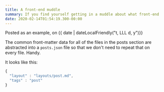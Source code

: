 ```yaml
---
title: A front-end muddle
summary: If you find yourself getting in a muddle about what front-end development entails anymore.
date: 2020-02-14T01:54:19.300-00:00
---
```


Posted as an example, on <time datetime="{{ date | dateLocal }}">{{ date | dateLocalFriendly("t, LLL d, y")}}</time>

The common front-matter data for all of the files in the posts section are abstracted into a `posts.json` file so that we don't need to repeat that on every file. Handy.

It looks like this:

```js
{
  "layout" : "layouts/post.md",
  "tags" : "post"
}
```

